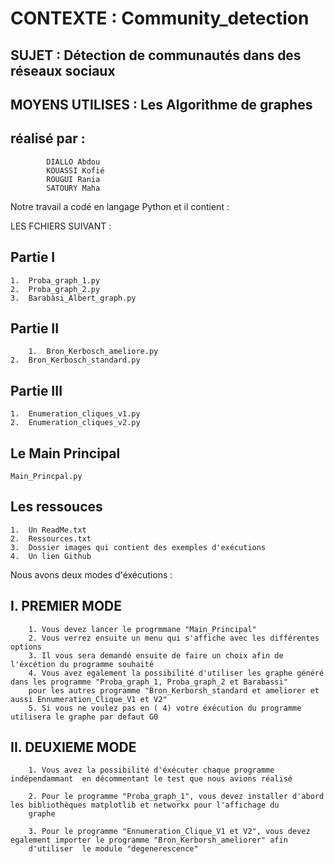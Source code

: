 # CONTEXTE : Community_detection

## SUJET : Détection de communautés dans des réseaux sociaux   

## MOYENS UTILISES : Les Algorithme de graphes

## réalisé par : 
			DIALLO Abdou
			KOUASSI Kofié
			ROUGUI Rania
			SATOURY Maha	
			


Notre travail a codé en langage Python et il contient :

LES FCHIERS  SUIVANT : 

## Partie I

	1. 	Proba_graph_1.py
	2. 	Proba_graph_2.py
	3.	Barabàsi_Albert_graph.py	
	
## Partie II

    	1.	Bron_Kerbosch_ameliore.py
	2.	Bron_Kerbosch_standard.py
	
## Partie III

	1.	Enumeration_cliques_v1.py
	2.	Enumeration_cliques_v2.py
	
## Le Main Principal
	
	Main_Princpal.py

## Les ressouces
	1.	Un ReadMe.txt
	2.	Ressources.txt
	3.	Dossier images qui contient des exemples d'exécutions
	4.	Un lien Github
	

Nous avons deux modes d'éxécutions :

##	I. PREMIER MODE

		1. Vous devez lancer le progrmmane "Main_Principal"
		2. Vous verrez ensuite un menu qui s'affiche avec les différentes options 
		3. Il vous sera demandé ensuite de faire un choix afin de l'éxcétion du programme souhaité
		4. Vous avez egalement la possibilité d'utiliser les graphe généré dans les programme "Proba_graph_1, Proba_graph_2 et Barabassi"
		pour les autres programme "Bron_Kerborsh_standard et ameliorer et aussi Ennumeration_Clique_V1 et V2"
		5. Si vous ne voulez pas en ( 4) votre éxécution du programme utilisera le graphe par defaut G0
		
##	II. DEUXIEME MODE
	
		1. Vous avez la possibilité d'éxécuter chaque programme indépendammant  en décommentant le test que nous avions réalisé
		
		2. Pour le programme "Proba_graph_1", vous devez installer d'abord les bibliothèques matplotlib et networkx pour l'affichage du
		graphe
		
		3. Pour le programme "Ennumeration_Clique_V1 et V2", vous devez egalement importer le programme "Bron_Kerborsh_ameliorer" afin  
		d'utiliser  le module "degenerescence"
		
		
	



